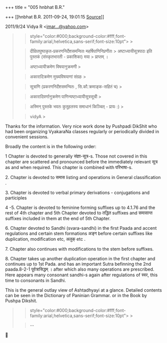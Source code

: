+++
title = "005 hnbhat B.R."

+++
[[hnbhat B.R.	2011-09-24, 19:01:15 [Source](https://groups.google.com/g/samskrita/c/8qGNTGsxVuM)]]



  
  

2011/9/24 Vidya R \<[imar...@yahoo.com]()\>

  

> 
> >  style="color:#000;background-color:#fff;font-family:arial,helvetica,sans-serif;font-size:10pt"> >
> 
> > 
> > 
> > दीक्षितपुष्पाकृत-प्रकरणनिर्देशसमन्वितः महर्षिपाणिनिप्रणीतः > अष्टाध्यायीसूत्रपाठः इति पुस्तकं (संस्कृतभारती - प्रकाशिका) मया > प्राप्तम् । 
> > 
> > 
> >   
> > 
> > 
> > अष्टाध्यायीक्रमेण विषयानुक्रमणी >
> 
> > 
> > अकारादिक्रमेण मुख्यविषयाणां संग्रहः >
> 
> > 
> > सूत्राणि (प्रकरणनिर्देशसमन्वितः , सि.कौ.क्रमाङ्क-सहितं च) >
> 
> > 
> > अकारादिवर्णानुक्रमेण पाणिन्यष्टाध्यायीसूत्रसूची >
> 
> > 
> >   
> > 
> > 
> > अस्मिन् पुस्तके भवतः कुतूहलस्य समाधानं किञ्चित् - प्रायः :) >
> 
> > 
> >   
> > 
> > 
> > vidyA >
> 
> > 
> > 
> > 
> > 
> > 
> > 

  

Thanks for the information. Very nice work done by Pushpadi DikShit who had been organizing VyakaraNa classes regularly or periodically divided in convenient sessions.

  

Broadly the content is in the following order:

  

1 Chapter is devoted to generally संज्ञा-सूत्र-s. Those not covered in this chapter are scattered and pronounced before the immediately relevant सूत्र as and when required. This chapter is combined with परिभाषा-s.

  

2\. Chapter is devoted to समास listing and operations in General classification .

  

3\. Chapter is devoted to verbal primary derivations - conjugations and participles

  

4 -5. Chapter is devoted to feminine forming suffixes up to 4.1.76 and the rest of 4th chapter and 5th Chapter devoted to तद्धित suffixes and समासान्त suffixes included in them at the end of 5th Chapter.

  

6\. Chapter devoted to Sandhi (svara-sandhi) in the first Paada and accent regulations and certain stem formations अङ्ग before certain suffixes like duplication, modification etc, अलुक् etc .

  

7\. Chapter also continues with modifications to the stem before suffixes.

  

8\. Chapter takes up another duplication operation in the first chapter and continues up to 1st Pada. and has an important Sutra befinning the 2nd paada.8-2-1 पूर्वत्रासिद्धम् । after which also many operations are prescribed. Here appears many consonant sandhi-s again after regulations of स्वर, this time to consonants in Sandhi.



This is the general outlay view of Ashtadhyayi at a glance. Detailed contents can be seen in the Dictionary of Paninian Grammar. or in the Book by Pushpa Dikshit.

  

> 
> >  style="color:#000;background-color:#fff;font-family:arial,helvetica,sans-serif;font-size:10pt"> >
> 
> > --
> > 
> > 
> > 



